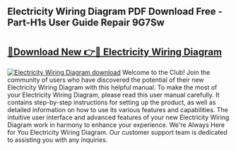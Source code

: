 ## Electricity Wiring Diagram PDF Download Free - Part-H1s User Guide Repair 9G7Sw

# <h2><a href="http://dfkv8w.blite.top/?on=Electricity+Wiring+Diagram">🔗Download New 👉🔴 Electricity Wiring Diagram</a></h2>

[![Electricity Wiring Diagram download](https://i.imgur.com/lujVjoI.png)](http://dfkv8w.blite.top/?on=Electricity+Wiring+Diagram)
Welcome to the Club! Join the community of users who have discovered the potential of their new Electricity Wiring Diagram with this helpful manual. To make the most of your Electricity Wiring Diagram, please read this user manual carefully. It contains step-by-step instructions for setting up the product, as well as detailed information on how to use its various features and capabilities. The intuitive user interface and advanced features of your new Electricity Wiring Diagram work in harmony to enhance your experience. We're Always Here for You Electricity Wiring Diagram. Our customer support team is dedicated to assisting you with any inquiries.
